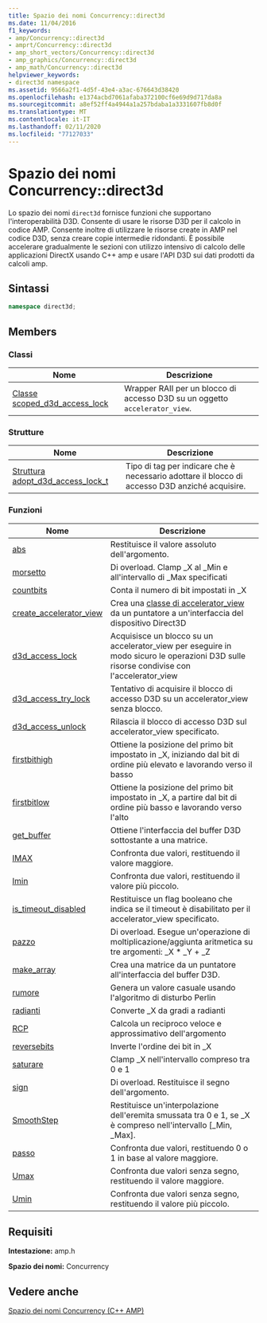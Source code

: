 ```yaml
---
title: Spazio dei nomi Concurrency::direct3d
ms.date: 11/04/2016
f1_keywords:
- amp/Concurrency::direct3d
- amprt/Concurrency::direct3d
- amp_short_vectors/Concurrency::direct3d
- amp_graphics/Concurrency::direct3d
- amp_math/Concurrency::direct3d
helpviewer_keywords:
- direct3d namespace
ms.assetid: 9566a2f1-4d5f-43e4-a3ac-676643d38420
ms.openlocfilehash: e1374acbd7061afaba372100cf6e69d9d717da8a
ms.sourcegitcommit: a8ef52ff4a4944a1a257bdaba1a3331607fb8d0f
ms.translationtype: MT
ms.contentlocale: it-IT
ms.lasthandoff: 02/11/2020
ms.locfileid: "77127033"
---
```

# <a name="concurrencydirect3d-namespace"></a>Spazio dei nomi Concurrency::direct3d

Lo spazio dei nomi `direct3d` fornisce funzioni che supportano l'interoperabilità D3D. Consente di usare le risorse D3D per il calcolo in codice AMP. Consente inoltre di utilizzare le risorse create in AMP nel codice D3D, senza creare copie intermedie ridondanti. È possibile accelerare gradualmente le sezioni con utilizzo intensivo di calcolo delle applicazioni DirectX usando C++ amp e usare l'API D3D sui dati prodotti da calcoli amp.

## <a name="syntax"></a>Sintassi

```cpp
namespace direct3d;
```

## <a name="members"></a>Members

### <a name="classes"></a>Classi

|Nome|Descrizione|
|----------|-----------------|
|[Classe scoped_d3d_access_lock](scoped-d3d-access-lock-class.md)|Wrapper RAII per un blocco di accesso D3D su un oggetto `accelerator_view`.|

### <a name="structures"></a>Strutture

|Nome|Descrizione|
|----------|-----------------|
|[Struttura adopt_d3d_access_lock_t](adopt-d3d-access-lock-t-structure.md)|Tipo di tag per indicare che è necessario adottare il blocco di accesso D3D anziché acquisire.|

### <a name="functions"></a>Funzioni

|Nome|Descrizione|
|----------|-----------------|
|[abs](concurrency-direct3d-namespace-functions-amp.md#abs)|Restituisce il valore assoluto dell'argomento.|
|[morsetto](concurrency-direct3d-namespace-functions-amp.md#clamp)|Di overload. Clamp _X al _Min e all'intervallo di _Max specificati|
|[countbits](concurrency-direct3d-namespace-functions-amp.md#countbits)|Conta il numero di bit impostati in _X|
|[create_accelerator_view](concurrency-direct3d-namespace-functions-amp.md#create_accelerator_view)|Crea una [classe di accelerator_view](accelerator-view-class.md) da un puntatore a un'interfaccia del dispositivo Direct3D|
|[d3d_access_lock](concurrency-direct3d-namespace-functions-amp.md#d3d_access_lock)|Acquisisce un blocco su un accelerator_view per eseguire in modo sicuro le operazioni D3D sulle risorse condivise con l'accelerator_view|
|[d3d_access_try_lock](concurrency-direct3d-namespace-functions-amp.md#d3d_access_try_lock)|Tentativo di acquisire il blocco di accesso D3D su un accelerator_view senza blocco.|
|[d3d_access_unlock](concurrency-direct3d-namespace-functions-amp.md#d3d_access_unlock)|Rilascia il blocco di accesso D3D sul accelerator_view specificato.|
|[firstbithigh](concurrency-direct3d-namespace-functions-amp.md#firstbithigh)|Ottiene la posizione del primo bit impostato in _X, iniziando dal bit di ordine più elevato e lavorando verso il basso|
|[firstbitlow](concurrency-direct3d-namespace-functions-amp.md#firstbitlow)|Ottiene la posizione del primo bit impostato in _X, a partire dal bit di ordine più basso e lavorando verso l'alto|
|[get_buffer](concurrency-direct3d-namespace-functions-amp.md#get_buffer)|Ottiene l'interfaccia del buffer D3D sottostante a una matrice.|
|[IMAX](concurrency-direct3d-namespace-functions-amp.md#imax)|Confronta due valori, restituendo il valore maggiore.|
|[Imin](concurrency-direct3d-namespace-functions-amp.md#imin)|Confronta due valori, restituendo il valore più piccolo.|
|[is_timeout_disabled](concurrency-direct3d-namespace-functions-amp.md#is_timeout_disabled)|Restituisce un flag booleano che indica se il timeout è disabilitato per il accelerator_view specificato.|
|[pazzo](concurrency-direct3d-namespace-functions-amp.md#mad)|Di overload. Esegue un'operazione di moltiplicazione/aggiunta aritmetica su tre argomenti: _X \* _Y + _Z|
|[make_array](concurrency-direct3d-namespace-functions-amp.md#make_array)|Crea una matrice da un puntatore all'interfaccia del buffer D3D.|
|[rumore](concurrency-direct3d-namespace-functions-amp.md#noise)|Genera un valore casuale usando l'algoritmo di disturbo Perlin|
|[radianti](concurrency-direct3d-namespace-functions-amp.md#radians)|Converte _X da gradi a radianti|
|[RCP](concurrency-direct3d-namespace-functions-amp.md#rcp)|Calcola un reciproco veloce e approssimativo dell'argomento|
|[reversebits](concurrency-direct3d-namespace-functions-amp.md#reversebits)|Inverte l'ordine dei bit in _X|
|[saturare](concurrency-direct3d-namespace-functions-amp.md#saturate)|Clamp _X nell'intervallo compreso tra 0 e 1|
|[sign](concurrency-direct3d-namespace-functions-amp.md#sign)|Di overload. Restituisce il segno dell'argomento.|
|[SmoothStep](concurrency-direct3d-namespace-functions-amp.md#smoothstep)|Restituisce un'interpolazione dell'eremita smussata tra 0 e 1, se _X è compreso nell'intervallo [_Min, _Max].|
|[passo](concurrency-direct3d-namespace-functions-amp.md#step)|Confronta due valori, restituendo 0 o 1 in base al valore maggiore.|
|[Umax](concurrency-direct3d-namespace-functions-amp.md#umax)|Confronta due valori senza segno, restituendo il valore maggiore.|
|[Umin](concurrency-direct3d-namespace-functions-amp.md#umin)|Confronta due valori senza segno, restituendo il valore più piccolo.|

## <a name="requirements"></a>Requisiti

**Intestazione:** amp.h

**Spazio dei nomi:** Concurrency

## <a name="see-also"></a>Vedere anche

[Spazio dei nomi Concurrency (C++ AMP)](concurrency-namespace-cpp-amp.md)
